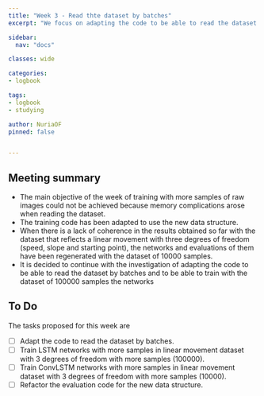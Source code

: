 ```yaml
---
title: "Week 3 - Read thte dataset by batches"
excerpt: "We focus on adapting the code to be able to read the dataset by batches and solve the memory error obtained with the large dataset."

sidebar:
  nav: "docs"

classes: wide

categories:
- logbook

tags:
- logbook
- studying

author: NuriaOF
pinned: false


---
```


## Meeting summary
- The main objective of the week of training with more samples of raw images could not be achieved because memory complications arose when reading the dataset.
- The training code has been adapted to use the new data structure.
- When there is a lack of coherence in the results obtained so far with the dataset that reflects a linear movement with three degrees of freedom (speed, slope and starting point), the networks and evaluations of them have been regenerated with the dataset of 10000 samples.
- It is decided to continue with the investigation of adapting the code to be able to read the dataset by batches and to be able to train with the dataset of 100000 samples the networks

## To Do
The tasks proposed for this week are

- [ ] Adapt the code to read the dataset by batches.
- [ ] Train LSTM networks with more samples in linear movement dataset with 3 degrees of freedom with more samples (100000).
- [ ] Train ConvLSTM networks with more samples in linear movement dataset with 3 degrees of freedom with more samples (10000).
- [ ] Refactor the evaluation code for the new data structure.
